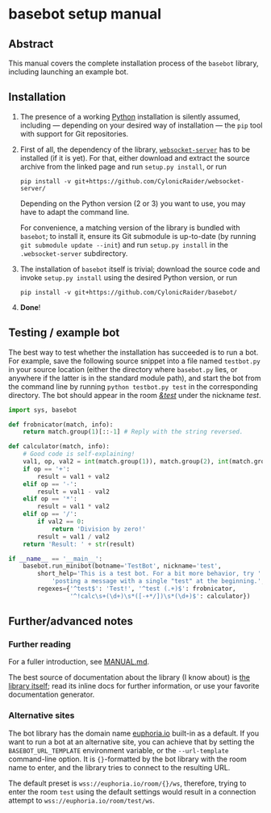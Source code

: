 # basebot setup manual

## Abstract

This manual covers the complete installation process of the `basebot`
library, including launching an example bot.

## Installation

1. The presence of a working [Python](https://www.python.org/downloads)
   installation is silently assumed, including — depending on your desired way
   of installation — the `pip` tool with support for Git repositories.

2. First of all, the dependency of the library,
   [`websocket-server`](https://github.com/CylonicRaider/websocket-server/)
   has to be installed (if it is yet). For that, either download and extract
   the source archive from the linked page and run `setup.py install`, or run

   ```
   pip install -v git+https://github.com/CylonicRaider/websocket-server/
   ```

   Depending on the Python version (2 or 3) you want to use, you may have to
   adapt the command line.

   For convenience, a matching version of the library is bundled with
   `basebot`; to install it, ensure its Git submodule is up-to-date (by
   running `git submodule update --init`) and run `setup.py install` in the
   `.websocket-server` subdirectory.

3. The installation of `basebot` itself is trivial; download the source code
   and invoke `setup.py install` using the desired Python version, or run

   ```
   pip install -v git+https://github.com/CylonicRaider/basebot/
   ```

4. **Done**!

## Testing / example bot

The best way to test whether the installation has succeeded is to run a bot.
For example, save the following source snippet into a file named `testbot.py`
in your source location (either the directory where `basebot.py` lies, or
anywhere if the latter is in the standard module path), and start the bot
from the command line by running `python testbot.py test` in the
corresponding directory. The bot should appear in the room
[*&test*](https://euphoria.io/room/test) under the nickname *test*.

```python
import sys, basebot

def frobnicator(match, info):
    return match.group(1)[::-1] # Reply with the string reversed.

def calculator(match, info):
    # Good code is self-explaining!
    val1, op, val2 = int(match.group(1)), match.group(2), int(match.group(3))
    if op == '+':
        result = val1 + val2
    elif op == '-':
        result = val1 - val2
    elif op == '*':
        result = val1 * val2
    elif op == '/':
        if val2 == 0:
            return 'Division by zero!'
        result = val1 / val2
    return 'Result: ' + str(result)

if __name__ == '__main__':
    basebot.run_minibot(botname='TestBot', nickname='test',
        short_help='This is a test bot. For a bit more behavior, try '
            'posting a message with a single "test" at the beginning.',
        regexes={'^test$': 'Test!', '^test (.+)$': frobnicator,
                 '^!calc\s+(\d+)\s*([-+*/])\s*(\d+)$': calculator})
```

## Further/advanced notes

### Further reading

For a fuller introduction, see [MANUAL.md](MANUAL.md).

The best source of documentation about the library (I know about) is [the
library itself](basebot.py); read its inline docs for further information,
or use your favorite documentation generator.

### Alternative sites

The bot library has the domain name [euphoria.io](https://euphoria.io)
built-in as a default. If you want to run a bot at an alternative site, you
can achieve that by setting the `BASEBOT_URL_TEMPLATE` environment variable,
or the `--url-template` command-line option. It is `{}`-formatted by the bot
library with the room name to enter, and the library tries to connect to the
resulting URL.

The default preset is `wss://euphoria.io/room/{}/ws`, therefore, trying
to enter the room `test` using the default settings would result in a
connection attempt to `wss://euphoria.io/room/test/ws`.
